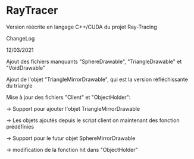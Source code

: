 # RayTracer
Version réécrite en langage C++/CUDA du projet Ray-Tracing



ChangeLog


12/03/2021

Ajout des fichiers manquants "SphereDrawable", "TriangleDrawable" et "VoidDrawable"

Ajout de l'objet "TriangleMirrorDrawable", qui est la version réfléchissante du triangle

Mise à jour des fichiers "Client" et "ObjectHolder":

-> Support pour ajouter l'objet TriangleMirrorDrawable

-> Les objets ajoutés depuis le script client on maintenant des fonction prédéfinies

-> Support pour le futur objet SphereMirrorDrawable

-> modification de la fonction hit dans "ObjectHolder"

